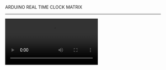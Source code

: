 ARDUINO REAL TIME CLOCK MATRIX
<hr/>

<video src="https://github.com/austinhutchen/MATriXCLOCK/assets/93489691/67159dd6-8df0-49b0-8710-2b7f51225ab2" />

